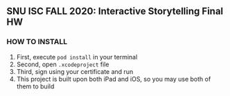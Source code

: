 ## SNU ISC FALL 2020: Interactive Storytelling Final HW

### HOW TO INSTALL

1. First, execute `pod install` in your terminal
2. Second, open `.xcodeproject` file
3. Third, sign using your certificate and run
4. This project is built upon both iPad and iOS, so you may use both of them to build
